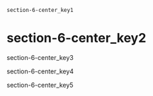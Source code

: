 ```ngMeta
section-6-center_key1
```
# section-6-center_key2
section-6-center_key3

section-6-center_key4

section-6-center_key5

